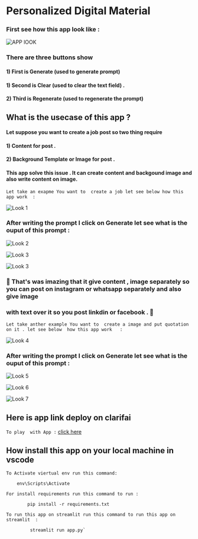 # Personalized Digital Material 

### First see how this app look like :

![APP lOOK ](https://github.com/MuhammadMudassirRaza12345/personalized_digital_material_app/blob/main/images/p1%20.png)
<!-- ![Google Certification in Python](https://github.com/MuhammadMudassirRaza12345/PYTHON-FOR-BEGINNERS/blob/main/images/google_crash_course_python.png?raw=true) -->


###  There are three buttons show

####  1) First is **Generate** (used to generate prompt)
#### 1) Second is **Clear** (used to clear the text field) .
#### 2) Third is **Regenerate**  (used to regenerate the prompt)
 



## What is the usecase of this app ?

#### Let suppose you want to create a job post so two thing require
#### 1) Content for post .
#### 2) Background Template or Image for post .  
#### This app solve this issue . It can create content and backgound image and also write content on image.

`Let take an exapme You want to  create a job let see below how this app work  :`

![Look 1 ](https://github.com/MuhammadMudassirRaza12345/personalized_digital_material_app/blob/main/images/p2%20.png)

### After writing the prompt I click  on Generate let see what is the ouput of this prompt :

![Look 2 ](https://github.com/MuhammadMudassirRaza12345/personalized_digital_material_app/blob/main/images/p3.png)

![Look 3 ](https://github.com/MuhammadMudassirRaza12345/personalized_digital_material_app/blob/main/images/p4%20.png)

![Look 3 ](https://github.com/MuhammadMudassirRaza12345/personalized_digital_material_app/blob/main/images/p5%20.png)

### 🚀 That's was imazing that it give content , image separately so you can post on instagram or whatsapp separately and also give image 
### with text over it so you post linkdin or facebook . 👀


`Let take anther example You want to  create a image and put quotation on it . let see below  how this app work   :`


![Look 4 ](https://github.com/MuhammadMudassirRaza12345/personalized_digital_material_app/blob/main/images/p6%20.png)

### After writing the prompt I click  on Generate let see what is the ouput of this prompt :

![Look 5 ](https://github.com/MuhammadMudassirRaza12345/personalized_digital_material_app/blob/main/images/p7%20.png)

![Look 6 ](https://github.com/MuhammadMudassirRaza12345/personalized_digital_material_app/blob/main/images/p8%20.png)

![Look 7 ](https://github.com/MuhammadMudassirRaza12345/personalized_digital_material_app/blob/main/images/p9%20.png)

## Here is app link deploy on clarifai
`To play  with App :` [click here](https://clarifai.com/mudassirraza12345/app1/installed_module_versions/personalized_digital_material_app)

## How install this app on your local machine in vscode 

    To Activate viertual env run this command: 
        
        env\Scripts\Activate

    For install requirements run this command to run : 
            
            pip install -r requirements.txt

    To run this app on streamlit run this command to run this app on streamlit  :
    
             streamlit run app.py`
